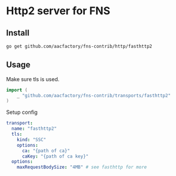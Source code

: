 # Http2 server for FNS

## Install
```bash
go get github.com/aacfactory/fns-contrib/http/fasthttp2
```

## Usage
Make sure tls is used.
```go
import (
    _ "github.com/aacfactory/fns-contrib/transports/fasthttp2"
)
```
Setup config
```yaml
transport:
  name: "fasthttp2"
  tls:
    kind: "SSC"
    options:
      ca: "{path of ca}"
      caKey: "{path of ca key}"
  options:
    maxRequestBodySize: "4MB" # see fasthttp for more
```

